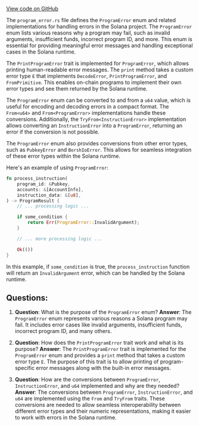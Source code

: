 
[View code on GitHub](https://github.com/solana-labs/solana/blob/master/sdk/program/src/program_error.rs)

The `program_error.rs` file defines the `ProgramError` enum and related implementations for handling errors in the Solana project. The `ProgramError` enum lists various reasons why a program may fail, such as invalid arguments, insufficient funds, incorrect program ID, and more. This enum is essential for providing meaningful error messages and handling exceptional cases in the Solana runtime.

The `PrintProgramError` trait is implemented for `ProgramError`, which allows printing human-readable error messages. The `print` method takes a custom error type `E` that implements `DecodeError`, `PrintProgramError`, and `FromPrimitive`. This enables on-chain programs to implement their own error types and see them returned by the Solana runtime.

The `ProgramError` enum can be converted to and from a `u64` value, which is useful for encoding and decoding errors in a compact format. The `From<u64>` and `From<ProgramError>` implementations handle these conversions. Additionally, the `TryFrom<InstructionError>` implementation allows converting an `InstructionError` into a `ProgramError`, returning an error if the conversion is not possible.

The `ProgramError` enum also provides conversions from other error types, such as `PubkeyError` and `BorshIoError`. This allows for seamless integration of these error types within the Solana runtime.

Here's an example of using `ProgramError`:

```rust
fn process_instruction(
    program_id: &Pubkey,
    accounts: &[AccountInfo],
    instruction_data: &[u8],
) -> ProgramResult {
    // ... processing logic ...

    if some_condition {
        return Err(ProgramError::InvalidArgument);
    }

    // ... more processing logic ...

    Ok(())
}
```

In this example, if `some_condition` is true, the `process_instruction` function will return an `InvalidArgument` error, which can be handled by the Solana runtime.
## Questions: 
 1. **Question**: What is the purpose of the `ProgramError` enum?
   **Answer**: The `ProgramError` enum represents various reasons a Solana program may fail. It includes error cases like invalid arguments, insufficient funds, incorrect program ID, and many others.

2. **Question**: How does the `PrintProgramError` trait work and what is its purpose?
   **Answer**: The `PrintProgramError` trait is implemented for the `ProgramError` enum and provides a `print` method that takes a custom error type `E`. The purpose of this trait is to allow printing of program-specific error messages along with the built-in error messages.

3. **Question**: How are the conversions between `ProgramError`, `InstructionError`, and `u64` implemented and why are they needed?
   **Answer**: The conversions between `ProgramError`, `InstructionError`, and `u64` are implemented using the `From` and `TryFrom` traits. These conversions are needed to allow seamless interoperability between different error types and their numeric representations, making it easier to work with errors in the Solana runtime.